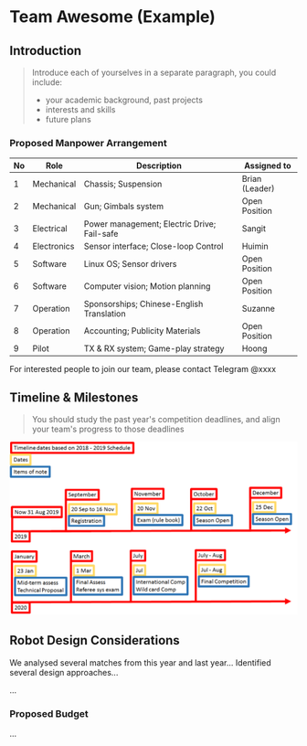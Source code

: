 # Team Awesome (Example)

## Introduction


 >   Introduce each of yourselves in a separate paragraph, you could include:
 >   - your academic background, past projects
 >   - interests and skills
 >   - future plans


### Proposed Manpower Arrangement
No| Role          |  Description                        | Assigned to       | 
--|---------------|---                                  |---                |
 1|  Mechanical   |  Chassis; Suspension                |  Brian (Leader)   |
 2|  Mechanical   |  Gun; Gimbals system                | Open Position|
 3|  Electrical   |  Power management; Electric Drive; Fail-safe   |  Sangit |
 4|  Electronics  |  Sensor interface; Close-loop Control | Huimin          | 
 5|  Software     | Linux OS; Sensor drivers            | Open Position     | 
 6|  Software     | Computer vision; Motion planning    | Open Position     | 
 7|  Operation    | Sponsorships; Chinese-English Translation | Suzanne     |   
 8|  Operation    | Accounting; Publicity Materials     | Open Position     |  
 9|  Pilot        | TX & RX system; Game-play strategy  |  Hoong            |

 For interested people to join our team, please contact Telegram @xxxx 

## Timeline & Milestones


 >   You should study the past year's competition deadlines, and align your team's progress to those deadlines

![Timeline](./assets/team-awesome-timeline.png)

## Robot Design Considerations

We analysed several matches from this year and last year... Identified several design approaches...

...

### Proposed Budget

...
